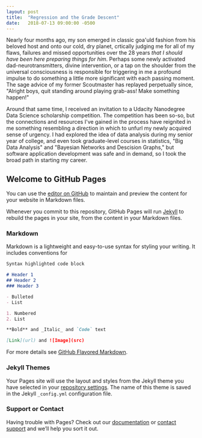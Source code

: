 ```yaml
---
layout: post
title:  "Regression and the Grade Descent"
date:   2018-07-13 09:00:00 -0500
---
```


Nearly four months ago, my son emerged in classic goa'uld fashion from his beloved host and onto our cold, dry planet, crtically judging me for all of my flaws, failures and missed opportunities over the 28 years _that I should have been here preparing things for him_. Perhaps some newly activated dad-neurotransmitters, divine intervention, or a tap on the shoulder from the universal consciousness is responsible for triggering in me a profound impulse to do something a little more significant with each passing moment. The sage advice of my former Scoutmaster has replayed perpetually since, "Alright boys, quit standing around playing grab-ass! Make something happen!"

Around that same time, I received an invitation to a Udacity Nanodegree Data Science scholarship competition. The competition has been so-so, but the connections and resources I've gained in the process have reignited in me something resembling a direction in which to unfurl my newly acquired sense of urgency. I had explored the idea of data analysis during my senior year of college, and even took graduate-level courses in statistics, "Big Data Analysis" and "Bayesian Networks and Descision Graphs," but software application development was safe and in demand, so I took the broad path in starting my career.



## Welcome to GitHub Pages

You can use the [editor on GitHub](https://github.com/nickblum/nickblum.github.io/edit/master/index.md) to maintain and preview the content for your website in Markdown files.

Whenever you commit to this repository, GitHub Pages will run [Jekyll](https://jekyllrb.com/) to rebuild the pages in your site, from the content in your Markdown files.

### Markdown

Markdown is a lightweight and easy-to-use syntax for styling your writing. It includes conventions for

```markdown
Syntax highlighted code block

# Header 1
## Header 2
### Header 3

- Bulleted
- List

1. Numbered
2. List

**Bold** and _Italic_ and `Code` text

[Link](url) and ![Image](src)
```

For more details see [GitHub Flavored Markdown](https://guides.github.com/features/mastering-markdown/).

### Jekyll Themes

Your Pages site will use the layout and styles from the Jekyll theme you have selected in your [repository settings](https://github.com/nickblum/nickblum.github.io/settings). The name of this theme is saved in the Jekyll `_config.yml` configuration file.

### Support or Contact

Having trouble with Pages? Check out our [documentation](https://help.github.com/categories/github-pages-basics/) or [contact support](https://github.com/contact) and we’ll help you sort it out.

